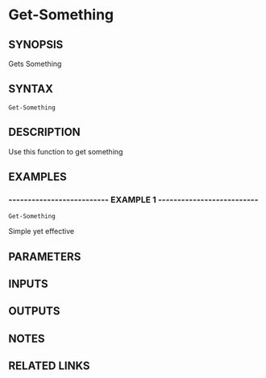 # Get-Something

## SYNOPSIS
Gets Something

## SYNTAX

```
Get-Something
```

## DESCRIPTION
Use this function to get something

## EXAMPLES

### -------------------------- EXAMPLE 1 --------------------------
```
Get-Something
```

Simple yet effective

## PARAMETERS

## INPUTS

## OUTPUTS

## NOTES

## RELATED LINKS

